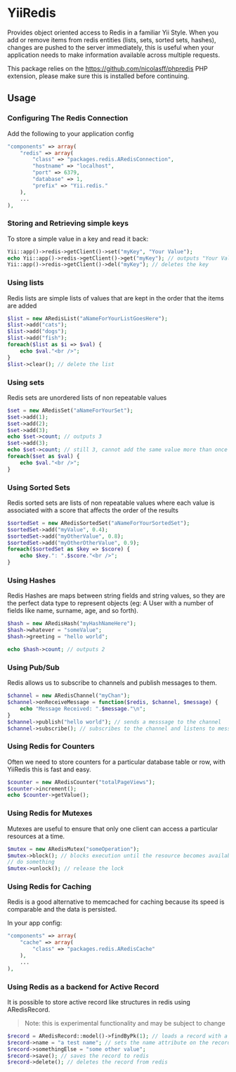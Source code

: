 # YiiRedis

Provides object oriented access to Redis in a familiar Yii Style.
When you add or remove items from redis entities (lists, sets, sorted sets, hashes), changes
are pushed to the server immediately, this is useful when your application needs to make information
available across multiple requests.

This package relies on the https://github.com/nicolasff/phpredis PHP extension, please make sure this is installed before continuing.

## Usage

### Configuring The Redis Connection
Add the following to your application config

```php
"components" => array(
	"redis" => array(
		"class" => "packages.redis.ARedisConnection",
		"hostname" => "localhost",
		"port" => 6379,
		"database" => 1,
		"prefix" => "Yii.redis."
	),
	...
),
```

### Storing and Retrieving simple keys
To store a simple value in a key and read it back:

```php
Yii::app()->redis->getClient()->set("myKey", "Your Value");
echo Yii::app()->redis->getClient()->get("myKey"); // outputs "Your Value"
Yii::app()->redis->getClient()->del("myKey"); // deletes the key
```


### Using lists
Redis lists are simple lists of values that are kept in the order that the items are added

```php
$list = new ARedisList("aNameForYourListGoesHere");
$list->add("cats");
$list->add("dogs");
$list->add("fish");
foreach($list as $i => $val) {
	echo $val."<br />";
}
$list->clear(); // delete the list
```


### Using sets
Redis sets are unordered lists of non repeatable values

```php
$set = new ARedisSet("aNameForYourSet");
$set->add(1);
$set->add(2);
$set->add(3);
echo $set->count; // outputs 3
$set->add(3);
echo $set->count; // still 3, cannot add the same value more than once
foreach($set as $val) {
	echo $val."<br />";
}
```


### Using Sorted Sets
Redis sorted sets are lists of non repeatable values where each value is associated with a score that affects
the order of the results

```php
$sortedSet = new ARedisSortedSet("aNameForYourSortedSet");
$sortedSet->add("myValue", 0.4);
$sortedSet->add("myOtherValue", 0.8);
$sortedSet->add("myOtherOtherValue", 0.9);
foreach($sortedSet as $key => $score) {
	echo $key.": ".$score."<br />";
}
```


### Using Hashes
Redis Hashes are maps between string fields and string values, so they are the perfect data type to represent objects (eg: A User with a number of fields like name, surname, age, and so forth).

```php
$hash = new ARedisHash("myHashNameHere");
$hash->whatever = "someValue";
$hash->greeting = "hello world";

echo $hash->count; // outputs 2
```

### Using Pub/Sub
Redis allows us to subscribe to channels and publish messages to them.

```php
$channel = new ARedisChannel("myChan");
$channel->onReceiveMessage = function($redis, $channel, $message) {
	echo "Message Received: ".$message."\n";
}
$channel->publish("hello world"); // sends a messsage to the channel
$channel->subscribe(); // subscribes to the channel and listens to messages, blocks the process
```

### Using Redis for Counters
Often we need to store counters for a particular database table or row, with YiiRedis this is fast and easy.

```php
$counter = new ARedisCounter("totalPageViews");
$counter->increment();
echo $counter->getValue();
```

### Using Redis for Mutexes
Mutexes are useful to ensure that only one client can access a particular resources at a time.

```php
$mutex = new ARedisMutex("someOperation");
$mutex->block(); // blocks execution until the resource becomes available
// do something
$mutex->unlock(); // release the lock
```

### Using Redis for Caching
Redis is a good alternative to memcached for caching because its speed is comparable and the data is persisted.

In your app config:

```php
"components" => array(
	"cache" => array(
		"class" => "packages.redis.ARedisCache"
	),
	...
),
```


### Using Redis as a backend for Active Record
It is possible to store active record like structures in redis using ARedisRecord.

> Note: this is experimental functionality and may be subject to change

```php
$record = ARedisRecord::model()->findByPk(1); // loads a record with a unique id of 1
$record->name = "a test name"; // sets the name attribute on the record
$record->somethingElse = "some other value";
$record->save(); // saves the record to redis
$record->delete(); // deletes the record from redis
```
